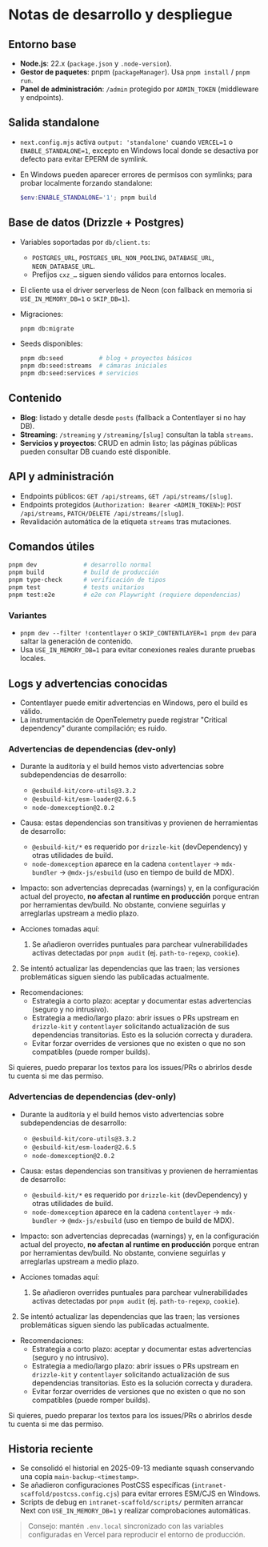 # Notas de desarrollo y despliegue

## Entorno base

- **Node.js**: 22.x (`package.json` y `.node-version`).
- **Gestor de paquetes**: pnpm (`packageManager`). Usa `pnpm install` / `pnpm run`.
- **Panel de administración**: `/admin` protegido por `ADMIN_TOKEN` (middleware y endpoints).

## Salida standalone

- `next.config.mjs` activa `output: 'standalone'` cuando `VERCEL=1` o `ENABLE_STANDALONE=1`, excepto
  en Windows local donde se desactiva por defecto para evitar EPERM de symlink.
- En Windows pueden aparecer errores de permisos con symlinks; para probar localmente forzando
  standalone:

  ```powershell
  $env:ENABLE_STANDALONE='1'; pnpm build
  ```

## Base de datos (Drizzle + Postgres)

- Variables soportadas por `db/client.ts`:
  - `POSTGRES_URL`, `POSTGRES_URL_NON_POOLING`, `DATABASE_URL`, `NEON_DATABASE_URL`.
  - Prefijos `cxz_…` siguen siendo válidos para entornos locales.
- El cliente usa el driver serverless de Neon (con fallback en memoria si `USE_IN_MEMORY_DB=1` o
  `SKIP_DB=1`).
- Migraciones:

  ```bash
  pnpm db:migrate
  ```

- Seeds disponibles:

  ```bash
  pnpm db:seed          # blog + proyectos básicos
  pnpm db:seed:streams  # cámaras iniciales
  pnpm db:seed:services # servicios
  ```

## Contenido

- **Blog**: listado y detalle desde `posts` (fallback a Contentlayer si no hay DB).
- **Streaming**: `/streaming` y `/streaming/[slug]` consultan la tabla `streams`.
- **Servicios y proyectos**: CRUD en admin listo; las páginas públicas pueden consultar DB cuando
  esté disponible.

## API y administración

- Endpoints públicos: `GET /api/streams`, `GET /api/streams/[slug]`.
- Endpoints protegidos (`Authorization: Bearer <ADMIN_TOKEN>`): `POST /api/streams`,
  `PATCH/DELETE /api/streams/[slug]`.
- Revalidación automática de la etiqueta `streams` tras mutaciones.

## Comandos útiles

```bash
pnpm dev             # desarrollo normal
pnpm build           # build de producción
pnpm type-check      # verificación de tipos
pnpm test            # tests unitarios
pnpm test:e2e        # e2e con Playwright (requiere dependencias)
```

### Variantes

- `pnpm dev --filter !contentlayer` o `SKIP_CONTENTLAYER=1 pnpm dev` para saltar la generación de
  contenido.
- Usa `USE_IN_MEMORY_DB=1` para evitar conexiones reales durante pruebas locales.

## Logs y advertencias conocidas

- Contentlayer puede emitir advertencias en Windows, pero el build es válido.
- La instrumentación de OpenTelemetry puede registrar "Critical dependency" durante compilación; es
  ruido.

### Advertencias de dependencias (dev-only)

- Durante la auditoría y el build hemos visto advertencias sobre subdependencias de desarrollo:

  - `@esbuild-kit/core-utils@3.3.2`
  - `@esbuild-kit/esm-loader@2.6.5`
  - `node-domexception@2.0.2`

- Causa: estas dependencias son transitivas y provienen de herramientas de desarrollo:

  - `@esbuild-kit/*` es requerido por `drizzle-kit` (devDependency) y otras utilidades de build.
  - `node-domexception` aparece en la cadena `contentlayer` → `mdx-bundler` → `@mdx-js/esbuild` (uso
    en tiempo de build de MDX).

- Impacto: son advertencias deprecadas (warnings) y, en la configuración actual del proyecto, **no
  afectan al runtime en producción** porque entran por herramientas dev/build. No obstante, conviene
  seguirlas y arreglarlas upstream a medio plazo.

- Acciones tomadas aquí:
  1. Se añadieron overrides puntuales para parchear vulnerabilidades activas detectadas por
     `pnpm audit` (ej. `path-to-regexp`, `cookie`).

2.  Se intentó actualizar las dependencias que las traen; las versiones problemáticas siguen siendo
    las publicadas actualmente.

- Recomendaciones:
  - Estrategia a corto plazo: aceptar y documentar estas advertencias (seguro y no intrusivo).
  - Estrategia a medio/largo plazo: abrir issues o PRs upstream en `drizzle-kit` y `contentlayer`
    solicitando actualización de sus dependencias transitorias. Esto es la solución correcta y
    duradera.
  - Evitar forzar overrides de versiones que no existen o que no son compatibles (puede romper
    builds).

Si quieres, puedo preparar los textos para los issues/PRs o abrirlos desde tu cuenta si me das
permiso.

### Advertencias de dependencias (dev-only)

- Durante la auditoría y el build hemos visto advertencias sobre subdependencias de desarrollo:
  - `@esbuild-kit/core-utils@3.3.2`
  - `@esbuild-kit/esm-loader@2.6.5`
  - `node-domexception@2.0.2`

- Causa: estas dependencias son transitivas y provienen de herramientas de desarrollo:
  - `@esbuild-kit/*` es requerido por `drizzle-kit` (devDependency) y otras utilidades de build.
  - `node-domexception` aparece en la cadena `contentlayer` → `mdx-bundler` → `@mdx-js/esbuild` (uso en tiempo de build de MDX).

- Impacto: son advertencias deprecadas (warnings) y, en la configuración actual del proyecto, **no afectan al runtime en producción** porque entran por herramientas dev/build. No obstante, conviene seguirlas y arreglarlas upstream a medio plazo.

- Acciones tomadas aquí:
  1. Se añadieron overrides puntuales para parchear vulnerabilidades activas detectadas por `pnpm audit` (ej. `path-to-regexp`, `cookie`).
 2. Se intentó actualizar las dependencias que las traen; las versiones problemáticas siguen siendo las publicadas actualmente.

- Recomendaciones:
  - Estrategia a corto plazo: aceptar y documentar estas advertencias (seguro y no intrusivo).
  - Estrategia a medio/largo plazo: abrir issues o PRs upstream en `drizzle-kit` y `contentlayer` solicitando actualización de sus dependencias transitorias. Esto es la solución correcta y duradera.
  - Evitar forzar overrides de versiones que no existen o que no son compatibles (puede romper builds).

Si quieres, puedo preparar los textos para los issues/PRs o abrirlos desde tu cuenta si me das permiso.

## Historia reciente

- Se consolidó el historial en 2025-09-13 mediante squash conservando una copia
  `main-backup-<timestamp>`.
- Se añadieron configuraciones PostCSS específicas (`intranet-scaffold/postcss.config.cjs`) para
  evitar errores ESM/CJS en Windows.
- Scripts de debug en `intranet-scaffold/scripts/` permiten arrancar Next con `USE_IN_MEMORY_DB=1` y
  realizar comprobaciones automáticas.

> Consejo: mantén `.env.local` sincronizado con las variables configuradas en Vercel para reproducir
> el entorno de producción.

